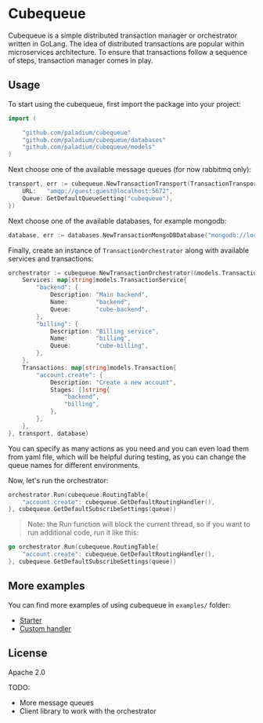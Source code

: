 # Cubequeue
Cubequeue is a simple distributed transaction manager or orchestrator written in GoLang. The idea of distributed transactions are popular within microservices architecture.
To ensure that transactions follow a sequence of steps, transaction manager comes in play.


## Usage

To start using the cubequeue, first import the package into your project:
```go
import (

	"github.com/paladium/cubequeue"
	"github.com/paladium/cubequeue/databases"
	"github.com/paladium/cubequeue/models"
)
```

Next choose one of the available message queues (for now rabbitmq only):
```go
transport, err := cubequeue.NewTransactionTransport(TransactionTransportConnectionSetting{
    URL:   "amqp://guest:guest@localhost:5672",
    Queue: GetDefaultQueueSetting("cubequeue"),
})
```

Next choose one of the available databases, for example mongodb:
```go
database, err := databases.NewTransactionMongoDBDatabase("mongodb://localhost:27017", "cubequeue", "transactions")
```

Finally, create an instance of ```TransactionOrchestrator``` along with available services and transactions:
```go
orchestrator := cubequeue.NewTransactionOrchestrator(&models.TransactionConfig{
    Services: map[string]models.TransactionService{
        "backend": {
            Description: "Main backend",
            Name:        "backend",
            Queue:       "cube-backend",
        },
        "billing": {
            Description: "Billing service",
            Name:        "billing",
            Queue:       "cube-billing",
        },
    },
    Transactions: map[string]models.Transaction{
        "account.create": {
            Description: "Create a new account",
            Stages: []string{
                "backend",
                "billing",
            },
        },
    },
}, transport, database)
```
You can specify as many actions as you need and you can even load them from yaml file, which will be helpful during testing, as you can change the queue names for different environments.

Now, let's run the orchestrator:
```go
orchestrator.Run(cubequeue.RoutingTable{
    "account.create": cubequeue.GetDefaultRoutingHandler(),
}, cubequeue.GetDefaultSubscribeSettings(queue))
```

> Note: the Run function will block the current thread, so if you want to run additional code, run it like this:
```go
go orchestrator.Run(cubequeue.RoutingTable{
    "account.create": cubequeue.GetDefaultRoutingHandler(),
}, cubequeue.GetDefaultSubscribeSettings(queue))
```

## More examples
You can find more examples of using cubequeue in ```examples/``` folder:

- [Starter](./examples/starter/main.go)
- [Custom handler](./examples/custom-handler/main.go)

## License
Apache 2.0

TODO:
- More message queues
- Client library to work with the orchestrator